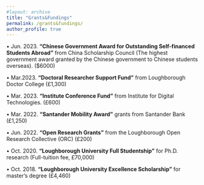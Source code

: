 ```yaml
---
#layout: archive
title: "Grants&Fundings"
permalink: /grants&fundings/
author_profile: true
---
```

• Jun. 2023. **“Chinese Government Award for Outstanding Self-financed Students Abroad”** from China Scholarship Council (The highest government award granted by the Chinese government to Chinese students overseas). ($6000)

•	Mar.2023. **“Doctoral Researcher Support Fund”** from Loughborough Doctor College (£1,300)

•	Mar. 2023. **“Institute Conference Fund”** from Institute for Digital Technologies. (£600)

•	Mar. 2022. **“Santander Mobility Award”** grants from Santander Bank (£1,250)

•	Jun. 2022. **“Open Research Grants”** from the Loughborough Open Research Collective (ORC) (£200)

•	Oct. 2020. **“Loughborough University Full Studentship”** for Ph.D. research (Full-tuition fee, £70,000)

•	Oct. 2018. **“Loughborough University Excellence Scholarship”** for master’s degree (£4,460)









 
